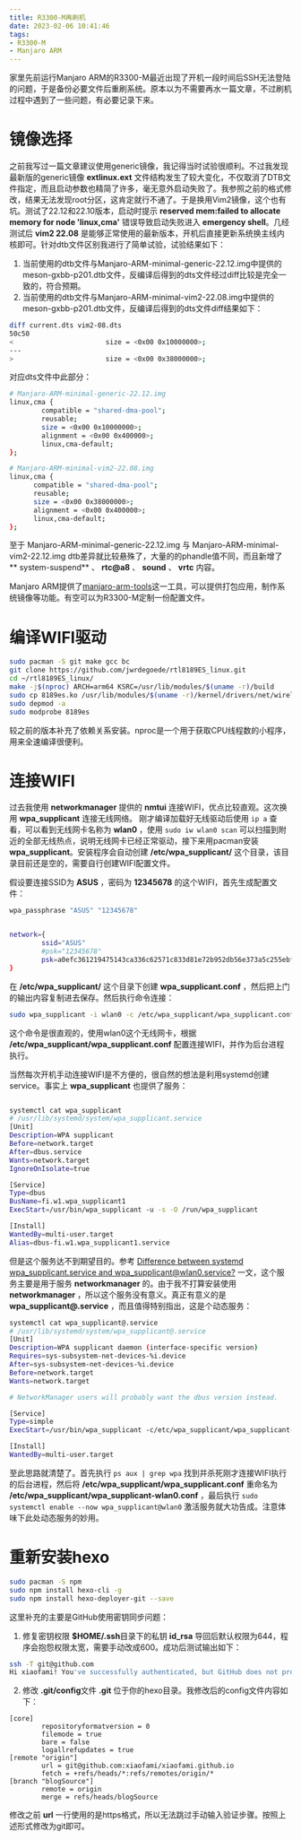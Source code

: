 ```yaml
---
title: R3300-M再刷机
date: 2023-02-06 10:41:46
tags:
- R3300-M
- Manjaro ARM
---
```


家里先前运行Manjaro ARM的R3300-M最近出现了开机一段时间后SSH无法登陆的问题，于是备份必要文件后重刷系统。原本以为不需要再水一篇文章，不过刷机过程中遇到了一些问题，有必要记录下来。
# 镜像选择
之前我写过一篇文章建议使用generic镜像，我记得当时试验很顺利。不过我发现最新版的generic镜像 **extlinux.ext** 文件结构发生了较大变化，不仅取消了DTB文件指定，而且启动参数也精简了许多，毫无意外启动失败了。我参照之前的格式修改，结果无法发现root分区，这肯定就行不通了。于是换用Vim2镜像，这个也有坑。测试了22.12和22.10版本，启动时提示 **reserved mem:failed to allocate memory for node 'linux,cma'** 错误导致启动失败进入 **emergency shell**。几经测试后 **vim2 22.08** 是能够正常使用的最新版本，开机后直接更新系统换主线内核即可。针对dtb文件区别我进行了简单试验，试验结果如下：

1. 当前使用的dtb文件与Manjaro-ARM-minimal-generic-22.12.img中提供的meson-gxbb-p201.dtb文件，反编译后得到的dts文件经过diff比较是完全一致的，符合预期。
2. 当前使用的dtb文件与Manjaro-ARM-minimal-vim2-22.08.img中提供的meson-gxbb-p201.dtb文件，反编译后得到的dts文件diff结果如下：

```bash
diff current.dts vim2-08.dts
50c50
<                       size = <0x00 0x10000000>;
---
>                       size = <0x00 0x38000000>;
```

对应dts文件中此部分：

```bash
# Manjaro-ARM-minimal-generic-22.12.img
linux,cma {
        compatible = "shared-dma-pool";
        reusable;
        size = <0x00 0x10000000>;
        alignment = <0x00 0x400000>;
        linux,cma-default;
};
```

```bash
# Manjaro-ARM-minimal-vim2-22.08.img
linux,cma {
      compatible = "shared-dma-pool";
      reusable;
      size = <0x00 0x38000000>;
      alignment = <0x00 0x400000>;
      linux,cma-default;
};
```

至于 Manjaro-ARM-minimal-generic-22.12.img 与 Manjaro-ARM-minimal-vim2-22.12.img dtb差异就比较悬殊了，大量的的phandle值不同，而且新增了 ** system-suspend** 、 **rtc@a8** 、 **sound** 、 **vrtc** 内容。

Manjaro ARM提供了[manjaro-arm-tools](https://gitlab.manjaro.org/manjaro-arm/applications/manjaro-arm-tools)这一工具，可以提供打包应用，制作系统镜像等功能。有空可以为R3300-M定制一份配置文件。

# 编译WIFI驱动
```bash
sudo pacman -S git make gcc bc
git clone https://github.com/jwrdegoede/rtl8189ES_linux.git
cd ~/rtl8189ES_linux/
make -j$(nproc) ARCH=arm64 KSRC=/usr/lib/modules/$(uname -r)/build
sudo cp 8189es.ko /usr/lib/modules/$(uname -r)/kernel/drivers/net/wireless/realtek/
sudo depmod -a
sudo modprobe 8189es
```
较之前的版本补充了依赖关系安装。nproc是一个用于获取CPU线程数的小程序，用来全速编译很便利。
# 连接WIFI
过去我使用 **networkmanager** 提供的 **nmtui** 连接WIFI，优点比较直观。这次换用 **wpa_supplicant** 连接无线网络。
刚才编译加载好无线驱动后使用 `ip a` 查看，可以看到无线网卡名称为 **wlan0** ，使用 `sudo iw wlan0 scan` 可以扫描到附近的全部无线热点，说明无线网卡已经正常驱动，接下来用pacman安装**wpa_supplicant**。安装程序会自动创建 **/etc/wpa_supplicant/** 这个目录，该目录目前还是空的，需要自行创建WIFI配置文件。

假设要连接SSID为 **ASUS** ，密码为 **12345678** 的这个WIFI，首先生成配置文件：
```bash
wpa_passphrase "ASUS" "12345678" 


network={
        ssid="ASUS"
        #psk="12345678"
        psk=a0efc361219475143ca336c62571c833d81e72b952db56e373a5c255ebff7e00
}
```
在 **/etc/wpa_supplicant/** 这个目录下创建 **wpa_supplicant.conf** ，然后把上门的输出内容复制进去保存。然后执行命令连接：
```bash
sudo wpa_supplicant -i wlan0 -c /etc/wpa_supplicant/wpa_supplicant.conf &
```
这个命令是很直观的，使用wlan0这个无线网卡，根据 **/etc/wpa_supplicant/wpa_supplicant.conf** 配置连接WIFI，并作为后台进程执行。

当然每次开机手动连接WIFI是不方便的，很自然的想法是利用systemd创建service。事实上 **wpa_supplicant** 也提供了服务：
```bash

systemctl cat wpa_supplicant
# /usr/lib/systemd/system/wpa_supplicant.service
[Unit]
Description=WPA supplicant
Before=network.target
After=dbus.service
Wants=network.target
IgnoreOnIsolate=true

[Service]
Type=dbus
BusName=fi.w1.wpa_supplicant1
ExecStart=/usr/bin/wpa_supplicant -u -s -O /run/wpa_supplicant

[Install]
WantedBy=multi-user.target
Alias=dbus-fi.w1.wpa_supplicant1.service
```
但是这个服务达不到期望目的。参考 [Difference between systemd wpa_supplicant.service and wpa_supplicant@wlan0.service?](https://unix.stackexchange.com/questions/361558/difference-between-systemd-wpa-supplicant-service-and-wpa-supplicantwlan0-servi) 一文，这个服务主要是用于服务 **networkmanager** 的。由于我不打算安装使用 **networkmanager** ，所以这个服务没有意义。真正有意义的是 **wpa_supplicant@.service** ，而且值得特别指出，这是个动态服务：

```bash
systemctl cat wpa_supplicant@.service
# /usr/lib/systemd/system/wpa_supplicant@.service
[Unit]
Description=WPA supplicant daemon (interface-specific version)
Requires=sys-subsystem-net-devices-%i.device
After=sys-subsystem-net-devices-%i.device
Before=network.target
Wants=network.target

# NetworkManager users will probably want the dbus version instead.

[Service]
Type=simple
ExecStart=/usr/bin/wpa_supplicant -c/etc/wpa_supplicant/wpa_supplicant-%I.conf -i%I

[Install]
WantedBy=multi-user.target
```

至此思路就清楚了。首先执行 `ps aux | grep wpa` 找到并杀死刚才连接WIFI执行的后台进程，然后将 **/etc/wpa_supplicant/wpa_supplicant.conf** 重命名为 **/etc/wpa_supplicant/wpa_supplicant-wlan0.conf** ，最后执行 `sudo systemctl enable --now wpa_supplicant@wlan0` 激活服务就大功告成。注意体味下此处动态服务的妙用。
# 重新安装hexo
```bash
sudo pacman -S npm
sudo npm install hexo-cli -g
sudo npm install hexo-deployer-git --save
```
这里补充的主要是GitHub使用密钥同步问题：

1. 修复密钥权限
**$HOME/.ssh**目录下的私钥 **id_rsa** 导回后默认权限为644，程序会抱怨权限太宽，需要手动改成600。成功后测试输出如下：
```bash
ssh -T git@github.com
Hi xiaofami! You've successfully authenticated, but GitHub does not provide shell access.
```
2. 修改 **.git/config**文件
**.git** 位于你的hexo目录。我修改后的config文件内容如下：
```config
[core]
        repositoryformatversion = 0
        filemode = true
        bare = false
        logallrefupdates = true
[remote "origin"]
        url = git@github.com:xiaofami/xiaofami.github.io
        fetch = +refs/heads/*:refs/remotes/origin/*
[branch "blogSource"]
        remote = origin
        merge = refs/heads/blogSource
```
修改之前 **url** 一行使用的是https格式，所以无法跳过手动输入验证步骤。按照上述形式修改为git即可。
